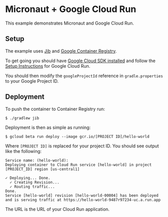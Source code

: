 # Micronaut + Google Cloud Run

This example demonstrates Micronaut and Google Cloud Run.

## Setup

The example uses [Jib](https://github.com/GoogleContainerTools/jib) and [Google Container Registry](https://cloud.google.com/container-registry/).

To get going you should have [Google Cloud SDK installed](https://cloud.google.com/sdk/install) and follow the [Setup Instructions](https://cloud.google.com/run/docs/setup) for Google Cloud Run.

You should then modify the `googleProjectId` reference in `gradle.properties` to your Google Project ID.

## Deployment

To push the container to Container Registry run:

```
$ ./gradlew jib
```

Deployment is then as simple as running:

```
$ gcloud beta run deploy --image gcr.io/[PROJECT ID]/hello-world
```

Where `[PROJECT ID]` is replaced for your project ID. You should see output like the following:

```
Service name: (hello-world):  
Deploying container to Cloud Run service [hello-world] in project [PROJECT_ID] region [us-central1]

✓ Deploying... Done.                                                                                                                                                                                                            
  ✓ Creating Revision...                                                                                                                                                                                                        
  ✓ Routing traffic...                                                                                                                                                                                                          
Done.                                                                                                                                                                                                                           
Service [hello-world] revision [hello-world-00004] has been deployed and is serving traffic at https://hello-world-9487r97234-uc.a.run.app
```

The URL is the URL of your Cloud Run application.